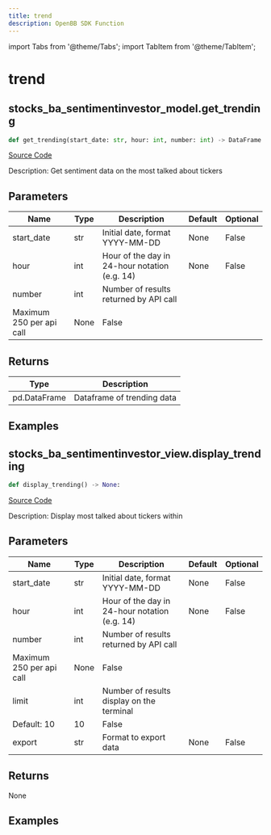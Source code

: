 ```yaml
---
title: trend
description: OpenBB SDK Function
---
```


import Tabs from '@theme/Tabs';
import TabItem from '@theme/TabItem';

# trend

<Tabs>
<TabItem value="model" label="Model" default>

## stocks_ba_sentimentinvestor_model.get_trending

```python title='openbb_terminal/common/behavioural_analysis/sentimentinvestor_model.py'
def get_trending(start_date: str, hour: int, number: int) -> DataFrame:
```
[Source Code](https://github.com/OpenBB-finance/OpenBBTerminal/tree/main/openbb_terminal/common/behavioural_analysis/sentimentinvestor_model.py#L130)

Description: Get sentiment data on the most talked about tickers

## Parameters

| Name | Type | Description | Default | Optional |
| ---- | ---- | ----------- | ------- | -------- |
| start_date | str | Initial date, format YYYY-MM-DD | None | False |
| hour | int | Hour of the day in 24-hour notation (e.g. 14) | None | False |
| number | int | Number of results returned by API call
Maximum 250 per api call | None | False |

## Returns

| Type | Description |
| ---- | ----------- |
| pd.DataFrame | Dataframe of trending data |

## Examples



</TabItem>
<TabItem value="view" label="View">

## stocks_ba_sentimentinvestor_view.display_trending

```python title='openbb_terminal/decorators.py'
def display_trending() -> None:
```
[Source Code](https://github.com/OpenBB-finance/OpenBBTerminal/tree/main/openbb_terminal/decorators.py#L147)

Description: Display most talked about tickers within

## Parameters

| Name | Type | Description | Default | Optional |
| ---- | ---- | ----------- | ------- | -------- |
| start_date | str | Initial date, format YYYY-MM-DD | None | False |
| hour | int | Hour of the day in 24-hour notation (e.g. 14) | None | False |
| number | int | Number of results returned by API call
Maximum 250 per api call | None | False |
| limit | int | Number of results display on the terminal
Default: 10 | 10 | False |
| export | str | Format to export data | None | False |

## Returns

None

## Examples



</TabItem>
</Tabs>